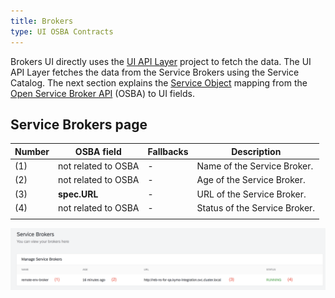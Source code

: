 ```yaml
---
title: Brokers
type: UI OSBA Contracts
---
```


Brokers UI directly uses the [UI API Layer](https://github.com/kyma-project/kyma/tree/master/components/ui-api-layer) project to fetch the data. The UI API Layer fetches the data from the Service Brokers using the Service Catalog. The next section explains the [Service Object](https://github.com/openservicebrokerapi/servicebroker/blob/v2.13/spec.md#catalog-management) mapping from the [Open Service Broker API](https://openservicebrokerapi.org/) (OSBA) to UI fields.

## Service Brokers page

| Number | OSBA field                | Fallbacks            | Description                                                                  |
| ------ | ------------------------- | -------------------- | ---------------------------------------------------------------------------- |
| (1)    | not related to OSBA       | -                    | Name of the Service Broker.                                                  |
| (2)    | not related to OSBA       | -                    | Age of the Service Broker.                                                   |
| (3)    | **spec.URL**              | -                    | URL of the Service Broker.                                     |
| (4)    | not related to OSBA       | -                    | Status of the Service Broker.                                                |
|        |

![alt text](assets/service-brokers.png 'Service Brokers')
